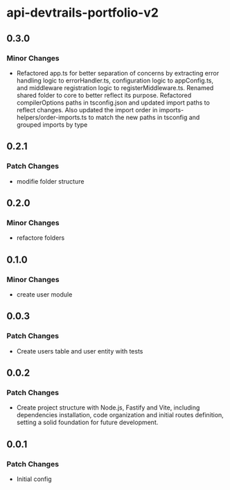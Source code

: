 # api-devtrails-portfolio-v2

## 0.3.0

### Minor Changes

- Refactored app.ts for better separation of concerns by extracting error handling logic to errorHandler.ts, configuration logic to appConfig.ts, and middleware registration logic to registerMiddleware.ts. Renamed shared folder to core to better reflect its purpose. Refactored compilerOptions paths in tsconfig.json and updated import paths to reflect changes. Also updated the import order in imports-helpers/order-imports.ts to match the new paths in tsconfig and grouped imports by type

## 0.2.1

### Patch Changes

- modifie folder structure

## 0.2.0

### Minor Changes

- refactore folders

## 0.1.0

### Minor Changes

- create user module

## 0.0.3

### Patch Changes

- Create users table and user entity with tests

## 0.0.2

### Patch Changes

- Create project structure with Node.js, Fastify and Vite, including dependencies installation, code organization and initial routes definition, setting a solid foundation for future development.

## 0.0.1

### Patch Changes

- Initial config
